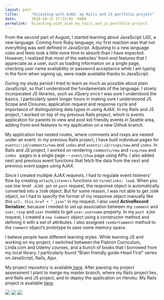 ```yaml
---
layout: post
title:      "Hijacking with AJAX: my Rails and JS portfolio project"
date:       2018-10-12 17:23:02 -0400
permalink:  hijacking_with_ajax_my_rails_and_js_portfolio_project
---
```


From the second part of August, I started learning about JavaScript (JS), a new language. Coming from Ruby language, my first reaction was that not everything was well defined in JavaScript. Adjusting to a new language rules and feels took a little more time to absorb than I have expected. However, I realized that most of the websites’ front-end features that I appreciate as a user, such as loading information on a single page, checking user name availability or password acceptance while I am typing in the form when signing up, were made available thanks to JavaScript. 

During my study period I tried to learn as much as possible about plain JavaScript, so that I understood the fundamentals of the language. I slowly incorporated JS libraries, such as JQuery once I was sure I understood the basics. I particularly spent longer hours in making sure I understoond JS Scope and Closures, application request and response cycle and importance of distinguishing data types in using AJAX.  In my Rails and JS project, I worked on top of my previous Rails project, which is events application for parents to view and post kid friendly events in Seattle area, adding front-end features to my application on a new Github branch. 

My application has nested routes, where comments and rsvps are nested under an event. In my previous Rails project, I have built individual pages for `events/:id/comments/new`  and  `index` and `events/:id/rsvps/new` and `index`. In Rails and JS project, I worked on rendering `comments/new` and `rsvp/new` and `index ` pages in a single page -- `event/show` page using APIs. I also added next and previous event functions that fetch the data from the next and previous event pages using AJAX. 

Since I created multiple AJAX requests, I had to regulate event listeners’ flow by creating `attachListeners` functions on `turoblinks: load`. When you use low level `.AJAX get` or `post` request, the response object is automatically converted into a `JSON` object. But for some reason, I was not able to get `JSON` object, so I had to specify the format of my response object manually like this `url: this.href + ".json"` in my request. I also used **ActiveRecord Serializer**, because I needed to set up association between my `comment` and `user`, `rsvp` and `user` models to get `user.username` property. In my `post AJAX` request, I created a `new Comment` object using a constructor method and defining it with a set of attributes. I also assigned `renderComment` method to the `Comment` object’s prototype to save some memory space. 
 
I believe people have different learning styles. While learning JS and working on my project, I switched between the Flatiron Curriculum, Linda.com and Udemy courses, and a bunch of books that I borrowed from my local library. I particularly found “Brain friendly guide-Head First” series on JavaScript, Rails, Ajax. 

My project repository is available[ here](https://github.com/Dillorom/seattle-kids-events/tree/rails-js). After passing my project assessment I plant to merge my master branch, where my Rails project lies, and Rails and JS project, and to deploy the application on Heroku. My Rails project is available [here](https://seattlekidsevents.herokuapp.com/ ).

![](https://prodimage.images-bn.com/pimages/9780596527747_p0_v1_s600x595.jpg)
![](https://covers.oreillystatic.com/images/9780596515782/lrg.jpg)
![](https://covers.oreillystatic.com/images/9780596515775/lrg.jpg)





